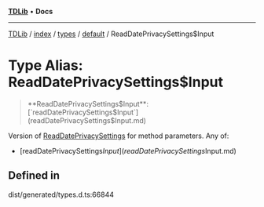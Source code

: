 [**TDLib**](../../../../../../README.md) • **Docs**

***

[TDLib](../../../../../../modules.md) / [index](../../../../../README.md) / [types](../../../README.md) / [default](../README.md) / ReadDatePrivacySettings$Input

# Type Alias: ReadDatePrivacySettings$Input

> **ReadDatePrivacySettings$Input**: [`readDatePrivacySettings$Input`](readDatePrivacySettings$Input.md)

Version of [ReadDatePrivacySettings](ReadDatePrivacySettings-1.md) for method parameters.
Any of:
- [readDatePrivacySettings$Input](readDatePrivacySettings$Input.md)

## Defined in

dist/generated/types.d.ts:66844
